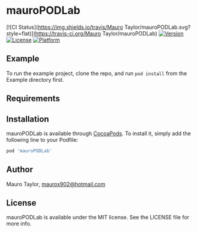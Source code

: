 # mauroPODLab

[![CI Status](https://img.shields.io/travis/Mauro Taylor/mauroPODLab.svg?style=flat)](https://travis-ci.org/Mauro Taylor/mauroPODLab)
[![Version](https://img.shields.io/cocoapods/v/mauroPODLab.svg?style=flat)](https://cocoapods.org/pods/mauroPODLab)
[![License](https://img.shields.io/cocoapods/l/mauroPODLab.svg?style=flat)](https://cocoapods.org/pods/mauroPODLab)
[![Platform](https://img.shields.io/cocoapods/p/mauroPODLab.svg?style=flat)](https://cocoapods.org/pods/mauroPODLab)

## Example

To run the example project, clone the repo, and run `pod install` from the Example directory first.

## Requirements

## Installation

mauroPODLab is available through [CocoaPods](https://cocoapods.org). To install
it, simply add the following line to your Podfile:

```ruby
pod 'mauroPODLab'
```

## Author

Mauro Taylor, maurox902@hotmail.com

## License

mauroPODLab is available under the MIT license. See the LICENSE file for more info.
